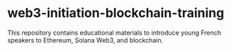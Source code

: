 # web3-initiation-blockchain-training
This repository contains educational materials to introduce young French speakers to Ethereum, Solana Web3, and blockchain.
